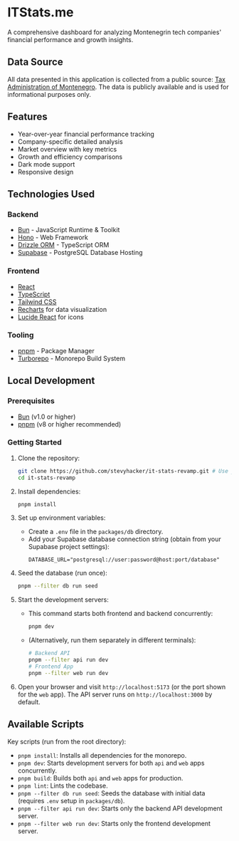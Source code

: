 # ITStats.me

A comprehensive dashboard for analyzing Montenegrin tech companies' financial performance and growth insights.

## Data Source

All data presented in this application is collected from a public source: [Tax Administration of Montenegro](https://eprijava.tax.gov.me/). The data is publicly available and is used for informational purposes only.

## Features

- Year-over-year financial performance tracking
- Company-specific detailed analysis
- Market overview with key metrics
- Growth and efficiency comparisons
- Dark mode support
- Responsive design

## Technologies Used

### Backend
- [Bun](https://bun.sh/) - JavaScript Runtime & Toolkit
- [Hono](https://hono.dev/) - Web Framework
- [Drizzle ORM](https://orm.drizzle.team/) - TypeScript ORM
- [Supabase](https://supabase.com/) - PostgreSQL Database Hosting

### Frontend
- [React](https://reactjs.org/)
- [TypeScript](https://www.typescriptlang.org/)
- [Tailwind CSS](https://tailwindcss.com/)
- [Recharts](https://recharts.org/) for data visualization
- [Lucide React](https://lucide.dev/) for icons

### Tooling
- [pnpm](https://pnpm.io/) - Package Manager
- [Turborepo](https://turbo.build/repo) - Monorepo Build System

## Local Development

### Prerequisites

- [Bun](https://bun.sh/) (v1.0 or higher)
- [pnpm](https://pnpm.io/) (v8 or higher recommended)

### Getting Started

1.  Clone the repository:
    ```bash
    git clone https://github.com/stevyhacker/it-stats-revamp.git # Use your repo URL if different
    cd it-stats-revamp
    ```

2.  Install dependencies:
    ```bash
    pnpm install
    ```

3.  Set up environment variables:
    - Create a `.env` file in the `packages/db` directory.
    - Add your Supabase database connection string (obtain from your Supabase project settings):
      ```env
      DATABASE_URL="postgresql://user:password@host:port/database"
      ```

4.  Seed the database (run once):
    ```bash
    pnpm --filter db run seed
    ```

5.  Start the development servers:
    - This command starts both frontend and backend concurrently:
      ```bash
      pnpm dev
      ```
    - (Alternatively, run them separately in different terminals):
      ```bash
      # Backend API
      pnpm --filter api run dev
      # Frontend App
      pnpm --filter web run dev
      ```

6.  Open your browser and visit `http://localhost:5173` (or the port shown for the `web` app). The API server runs on `http://localhost:3000` by default.

## Available Scripts

Key scripts (run from the root directory):

- `pnpm install`: Installs all dependencies for the monorepo.
- `pnpm dev`: Starts development servers for both `api` and `web` apps concurrently.
- `pnpm build`: Builds both `api` and `web` apps for production.
- `pnpm lint`: Lints the codebase.
- `pnpm --filter db run seed`: Seeds the database with initial data (requires `.env` setup in `packages/db`).
- `pnpm --filter api run dev`: Starts only the backend API development server.
- `pnpm --filter web run dev`: Starts only the frontend development server.